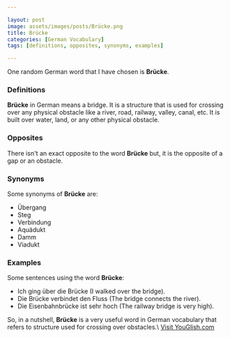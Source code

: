```yaml
---

layout: post
image: assets/images/posts/Brücke.png
title: Brücke
categories: [German Vocabulary]
tags: [definitions, opposites, synonyms, examples]

---
```


One random German word that I have chosen is **Brücke**.

### Definitions

**Brücke** in German means a bridge. It is a structure that is used for crossing over any physical obstacle like a river, road, railway, valley, canal, etc. It is built over water, land, or any other physical obstacle. 

### Opposites

There isn't an exact opposite to the word **Brücke** but, it is the opposite of a gap or an obstacle. 

### Synonyms

Some synonyms of **Brücke** are:

- Übergang
- Steg
- Verbindung
- Aquädukt 
- Damm
- Viadukt

### Examples

Some sentences using the word **Brücke**:

- Ich ging über die Brücke (I walked over the bridge).
- Die Brücke verbindet den Fluss (The bridge connects the river).
- Die Eisenbahnbrücke ist sehr hoch (The railway bridge is very high). 

So, in a nutshell, **Brücke** is a very useful word in German vocabulary that refers to structure used for crossing over obstacles.\ <a id="yg-widget-0" class="youglish-widget" data-query="Brücke" data-lang="german" data-components="8412" data-auto-start="0" data-bkg-color="theme_light" data-title="How%20to%20pronounce%20Brücke%20in%20German"  rel="nofollow" href="https://youglish.com">Visit YouGlish.com</a><script async src="https://youglish.com/public/emb/widget.js" charset="utf-8"></script>
